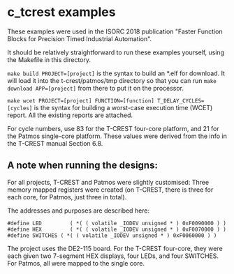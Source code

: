 # c_tcrest examples

These examples were used in the ISORC 2018 publication "Faster Function Blocks for Precision Timed Industrial Automation".

It should be relatively straightforward to run these examples yourself, using the Makefile in this directory.

`make build PROJECT=[project]` is the syntax to build an *.elf for download. It will load it into the t-crest/patmos/tmp directory so that you can run `make download APP=[project]` from there to put it on the processor.

`make wcet PROJECT=[project] FUNCTION=[function] T_DELAY_CYCLES=[cycles]` is the syntax for building a worst-case execution time (WCET) report. All the existing reports are attached.

For cycle numbers, use 83 for the T-CREST four-core platform, and 21 for the Patmos single-core platform. These values were derived from the info in the T-CREST manual Section 6.8.

## A note when running the designs:

For all projects, T-CREST and Patmos were slightly customised:
Three memory mapped registers were created (on T-CREST, there is three for each core, for Patmos, just three in total).

The addresses and purposes are described here:
```
#define LED 		( *( ( volatile _IODEV unsigned * )	0xF0090000 ) )
#define HEX 		( *( ( volatile _IODEV unsigned * )	0xF0070000 ) )
#define SWITCHES ( *( ( volatile _IODEV unsigned * ) 0xF0060000 ) )
```

The project uses the DE2-115 board. For the T-CREST four-core, they were each given two 7-segment HEX displays, four LEDs, and four SWITCHES.
For Patmos, all were mapped to the single core.

